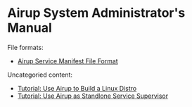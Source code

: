 # Airup System Administrator's Manual
File formats:
 - [Airup Service Manifest File Format](airs_format.md)

Uncategoried content:
 - [Tutorial: Use Airup to Build a Linux Distro](linux_distro_tutorial.md)
 - [Tutorial: Use Airup as Standlone Service Supervisor](standalone_supervisor.md)
